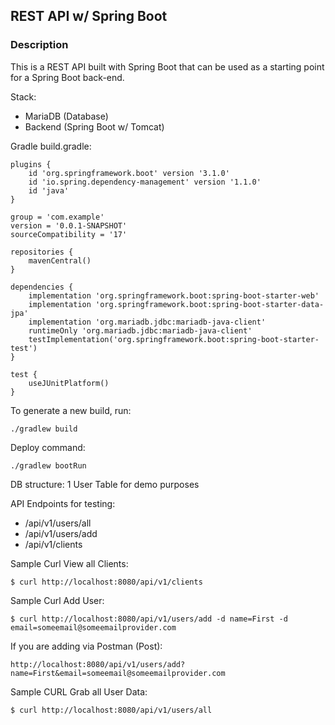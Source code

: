 ## REST API w/ Spring Boot

### Description

This is a REST API built with Spring Boot that can be used as a starting point for a Spring Boot back-end.

Stack:
- MariaDB (Database)
- Backend (Spring Boot w/ Tomcat)

Gradle build.gradle:
```
plugins {
	id 'org.springframework.boot' version '3.1.0'
	id 'io.spring.dependency-management' version '1.1.0'
	id 'java'
}

group = 'com.example'
version = '0.0.1-SNAPSHOT'
sourceCompatibility = '17'

repositories {
	mavenCentral()
}

dependencies {
	implementation 'org.springframework.boot:spring-boot-starter-web'
	implementation 'org.springframework.boot:spring-boot-starter-data-jpa'
	implementation 'org.mariadb.jdbc:mariadb-java-client'
	runtimeOnly 'org.mariadb.jdbc:mariadb-java-client'
	testImplementation('org.springframework.boot:spring-boot-starter-test')
}

test {
	useJUnitPlatform()
}
```

To generate a new build, run:
```
./gradlew build
```

Deploy command:
```
./gradlew bootRun
```

DB structure: 
1 User Table for demo purposes

API Endpoints for testing:
- /api/v1/users/all
- /api/v1/users/add 
- /api/v1/clients

Sample Curl View all Clients:
```
$ curl http://localhost:8080/api/v1/clients
```


Sample Curl Add User:
```
$ curl http://localhost:8080/api/v1/users/add -d name=First -d email=someemail@someemailprovider.com
```

If you are adding via Postman (Post):
```
http://localhost:8080/api/v1/users/add?name=First&email=someemail@someemailprovider.com
```

Sample CURL Grab all User Data:
```
$ curl http://localhost:8080/api/v1/users/all
```


